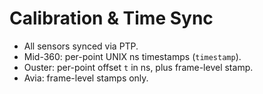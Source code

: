 # Calibration & Time Sync

- All sensors synced via PTP.
- Mid-360: per-point UNIX ns timestamps (`timestamp`).
- Ouster: per-point offset `t` in ns, plus frame-level stamp.
- Avia: frame-level stamps only.

